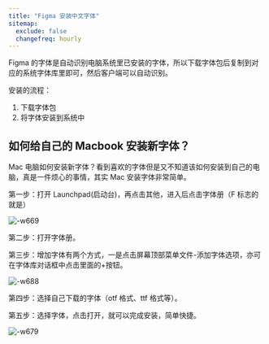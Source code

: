 ```yaml
---
title: "Figma 安装中文字体"
sitemap:
  exclude: false
  changefreq: hourly
---
```


Figma 的字体是自动识别电脑系统里已安装的字体，所以下载字体包后复制到对应的系统字体库里即可，然后客户端可以自动识别。

安装的流程：

1. 下载字体包
2. 将字体安装到系统中

## 如何给自己的 Macbook 安装新字体？

Mac 电脑如何安装新字体？看到喜欢的字体但是又不知道该如何安装到自己的电脑，真是一件烦心的事情，其实 Mac 安装字体非常简单。

第一步：打开 Launchpad(启动台)，再点击其他，进入后点击字体册（F 标志的就是）

![-w669](http://blog.oldbird.run/mweb/16467904042638.png)

第二步：打开字体册。

第三步：增加字体有两个方式，一是点击屏幕顶部菜单文件-添加字体选项，亦可在字体库对话框中点击里面的+按钮。

![-w688](http://blog.oldbird.run/mweb/16467904449001.png)

第四步：选择自己下载的字体（otf 格式、ttf 格式等）。

第五步：选择字体，点击打开，就可以完成安装，简单快捷。

![-w679](http://blog.oldbird.run/mweb/16467904730004.png)
